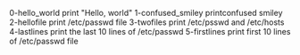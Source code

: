 0-hello_world print "Hello, world" 
1-confused_smiley printconfused smiley
2-hellofile print /etc/passwd file
3-twofiles print /etc/psswd and /etc/hosts
 4-lastlines print the last 10 lines of /etc/passwd
5-firstlines print first 10 lines of /etc/passwd file

